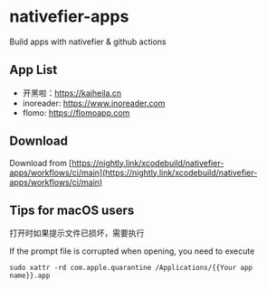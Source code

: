 # nativefier-apps
Build apps with nativefier &amp; github actions

## App List

- 开黑啦：https://kaiheila.cn
- inoreader: https://www.inoreader.com
- flomo: https://flomoapp.com

## Download

Download from [https://nightly.link/xcodebuild/nativefier-apps/workflows/ci/main](https://nightly.link/xcodebuild/nativefier-apps/workflows/ci/main)

## Tips for macOS users

打开时如果提示文件已损坏，需要执行

If the prompt file is corrupted when opening, you need to execute

```
sudo xattr -rd com.apple.quarantine /Applications/{{Your app name}}.app
```
